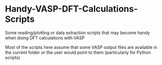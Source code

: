 # Handy-VASP-DFT-Calculations-Scripts
Some reading/plotting or data extraction scripts that may become handy when doing DFT calculations with VASP

Most of the scripts here assume that some VASP output files are available in the current folder or the user would point to them (particularly for Python scripts)
